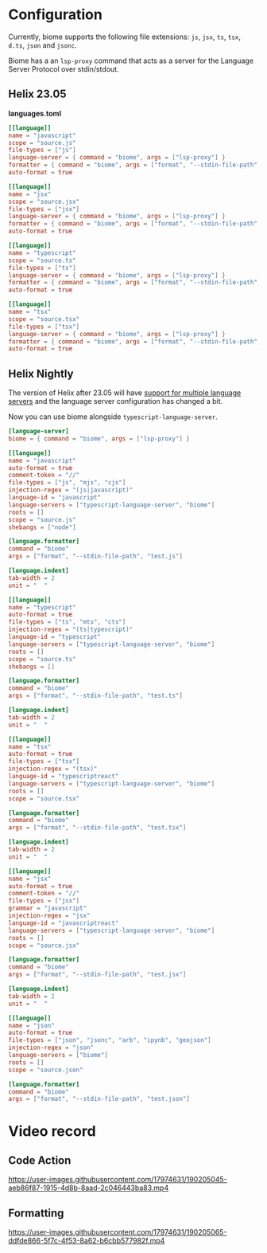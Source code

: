 # Configuration

Currently, biome supports the following file extensions: `js`, `jsx`, `ts`, `tsx`, `d.ts`, `json` and `jsonc`.

Biome has a an `lsp-proxy` command that acts as a server for the Language Server Protocol over stdin/stdout.


## Helix 23.05

**languages.toml**
```toml
[[language]]
name = "javascript"
scope = "source.js"
file-types = ["js"]
language-server = { command = "biome", args = ["lsp-proxy"] }
formatter = { command = "biome", args = ["format", "--stdin-file-path", "test.js"]}
auto-format = true

[[language]]
name = "jsx"
scope = "source.jsx"
file-types = ["jsx"]
language-server = { command = "biome", args = ["lsp-proxy"] }
formatter = { command = "biome", args = ["format", "--stdin-file-path", "test.jsx"]}
auto-format = true

[[language]]
name = "typescript"
scope = "source.ts"
file-types = ["ts"]
language-server = { command = "biome", args = ["lsp-proxy"] }
formatter = { command = "biome", args = ["format", "--stdin-file-path", "test.ts"]}
auto-format = true

[[language]]
name = "tsx"
scope = "source.tsx"
file-types = ["tsx"]
language-server = { command = "biome", args = ["lsp-proxy"] }
formatter = { command = "biome", args = ["format", "--stdin-file-path", "test.tsx"]}
auto-format = true
```


## Helix Nightly

The version of Helix after 23.05 will have [support for multiple language servers](https://github.com/helix-editor/helix/issues/1396) and the language server configuration has changed a bit.

Now you can use biome alongside `typescript-language-server`.

```toml
[language-server]
biome = { command = "biome", args = ["lsp-proxy"] }

[[language]]
name = "javascript"
auto-format = true
comment-token = "//"
file-types = ["js", "mjs", "cjs"]
injection-regex = "(js|javascript)"
language-id = "javascript"
language-servers = ["typescript-language-server", "biome"]
roots = []
scope = "source.js"
shebangs = ["node"]

[language.formatter]
command = "biome"
args = ["format", "--stdin-file-path", "test.js"]

[language.indent]
tab-width = 2
unit = "  "

[[language]]
name = "typescript"
auto-format = true
file-types = ["ts", "mts", "cts"]
injection-regex = "(ts|typescript)"
language-id = "typescript"
language-servers = ["typescript-language-server", "biome"]
roots = []
scope = "source.ts"
shebangs = []

[language.formatter]
command = "biome"
args = ["format", "--stdin-file-path", "test.ts"]

[language.indent]
tab-width = 2
unit = "  "

[[language]]
name = "tsx"
auto-format = true
file-types = ["tsx"]
injection-regex = "(tsx)"
language-id = "typescriptreact"
language-servers = ["typescript-language-server", "biome"]
roots = []
scope = "source.tsx"

[language.formatter]
command = "biome"
args = ["format", "--stdin-file-path", "test.tsx"]

[language.indent]
tab-width = 2
unit = "  "

[[language]]
name = "jsx"
auto-format = true
comment-token = "//"
file-types = ["jsx"]
grammar = "javascript"
injection-regex = "jsx"
language-id = "javascriptreact"
language-servers = ["typescript-language-server", "biome"]
roots = []
scope = "source.jsx"

[language.formatter]
command = "biome"
args = ["format", "--stdin-file-path", "test.jsx"]

[language.indent]
tab-width = 2
unit = "  "

[[language]]
name = "json"
auto-format = true
file-types = ["json", "jsonc", "arb", "ipynb", "geojson"]
injection-regex = "json"
language-servers = ["biome"]
roots = []
scope = "source.json"

[language.formatter]
command = "biome"
args = ["format", "--stdin-file-path", "test.json"]
```


# Video record

## Code Action

https://user-images.githubusercontent.com/17974631/190205045-aeb86f87-1915-4d8b-8aad-2c046443ba83.mp4


## Formatting

https://user-images.githubusercontent.com/17974631/190205065-ddfde866-5f7c-4f53-8a62-b6cbb577982f.mp4